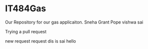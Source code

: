 # IT484Gas
Our Repository for our gas applicaiton.
Sneha
Grant Pope
vishwa
sai

Trying a pull request

new request
request
dis is sai
hello

